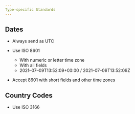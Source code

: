 ```yaml
---
Type-specific Standards
---
```



## Dates

*   Always send as UTC

*   Use ISO 8601

    *   With numeric or letter time zone
    *   With all fields
    *   2021–07–09T13:52:09+00:00 / 2021–07–09T13:52:09Z

*   Accept 8601 with short fields and other time zones

## Country Codes

*   Use ISO 3166